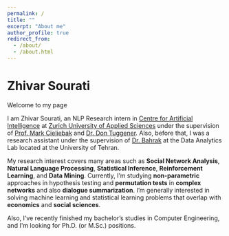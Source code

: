 ```yaml
---
permalink: /
title: ""
excerpt: "About me"
author_profile: true
redirect_from: 
  - /about/
  - /about.html
---
```


# Zhivar Sourati


Welcome to my page

I am Zhivar Sourati, an NLP Research intern in [Centre for Artificial Intelligence](https://www.zhaw.ch/en/engineering/institutes-centres/cai/) at [Zurich University of Applied Sciences](https://www.zhaw.ch/en/university/) under the supervision of [Prof. Mark Cieliebak](https://www.zhaw.ch/en/about-us/person/ciel/) and [Dr. Don Tuggener](https://www.zhaw.ch/en/about-us/person/tuge/). Also, before that, I was a research assistant under the supervision of [Dr. Bahrak](https://ece.ut.ac.ir/en/~bahrak) at the Data Analytics Lab located at the University of Tehran.


My research interest covers many areas such as **Social Network Analysis**, **Natural Language Processing**, **Statistical Inference**, **Reinforcement Learning**, and **Data Mining**. Currently, I’m studying **non-parametric** approaches in hypothesis testing and **permutation tests** in **complex networks** and also **dialogue summarization**. I’m generally interested in solving machine learning and statistical learning problems that overlap with **economics** and **social sciences**.


Also, I’ve recently finished my bachelor’s studies in Computer Engineering, and I'm looking for Ph.D. (or M.Sc.) positions.
